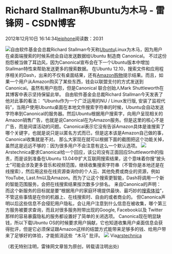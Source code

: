 
# Richard Stallman称Ubuntu为木马 - 雷锋网 - CSDN博客


2012年12月10日 16:14:34[leiphone](https://me.csdn.net/leiphone)阅读数：2031


![](http://www.leiphone.com/wp-content/uploads/2012/12/ubuntu-150x150.jpg)自由软件基金会总裁Richard
 Stallman今天称[Ubuntu](http://www.leiphone.com/1104-zzl-nexus-7-ubuntu.html)Linux为木马，因为用户在桌面端搜索的时候系统会自动发送数据给Ubuntu
 制造商 Canonical。
不过这份抱怨被当做了耳边风，因为Canonical宣布会在下一个Ubuntu版本中增加Stallman特性来帮助发送更多的搜索数据。
在Ubuntu 12.10，搜索文件和应用程序相关的Dash，出来的不仅有桌面结果，还有[Amazon购物](http://www.leiphone.com/12816-keats-google-amazon.html)提示结果。而且，如果一个用户从Amazon购买了某些东西，钱会以联盟支付的方式发送到Canonical。虽然有用户抱怨，但是Canonical
 联合创始人Mark Shuttleworth在其博客中表示坚持保留此举。
自由软件基金会总裁Richard Stallman今天发表了他对此事的看法：
“Ubuntu作为一个广泛运用的NU / Linux发行版, 安装了监视代码”，当用户使用Ubuntu桌面在本地文件搜索字符串的时候，Ubuntu会自动发送字符串到Canonical的服务器。然后Ubuntu根据用户搜索字，向用户呈现相关的Amazon销售广告，也就是说Canonical在为Amazon服务。但是这里的核心不是广告，而是间谍活动的问题。Canonical表示它没有告诉Amazon具体是谁搜索了哪个关键字，也就是说只是以匿名方式而已，但是这本该是Amazon自己做的事，Canonical收集就是不对。
那么大家现在就可以根据下面的截图把这个功能关掉，虽然这是远远不够的：因为很多用户不会注意有这么一个默认选项。
![](http://www.leiphone.com/wp-content/uploads/2012/12/ubuntu-search.png)
Arstechnica要求Canonical给一个回应，该公司没有正面回应Shuttleworth的指责，而是谈到准备在Ubuntu 13.04中扩大互联网搜索结果，这个意味着你搜“披头士”可能会涉及更多音乐和视频范围，继续收集搜索字符串（不管你是本地还是在线搜索），然后用这些在线资源查询你的个人云、其他免费或商业的资源，例如YouTube, Last.fm以及Amazon。而为了让这个搜索更智能，Dash将调用一个新的智能范围服务，会把在线搜索结果按次数多少排名。
来自Canonica的声明：
而这个新服务的目标就是要“根据用户的家庭环境提供最快、最巧妙的[搜索体验](http://www.leiphone.com/0910-danice-google-search.html)”，不管这些事情是在你的机器上、在线搜索时、自由的或者商业的。
但Canonica声明以后这些信息不会侵犯用户隐私，会让用户注意到什么信息在被收集，哪个第三方服务被要求查询，而且对很多服务附带出现的Google, Facebook以及 Twitter那样的容易暴露隐私的服务都设置好了简单的关闭选项。
Canonica现在明显缺钱，所以下载Ubuntu OS的时候要求用户捐献，它也知道收集用户桌面信息会获得批评，但是它必须保证跟Amazon这样的结盟方式能带来足够多的钱、给用户带来了足够好的体验，才能抵消这些  “木马” 批评。
![](http://www.leiphone.com/wp-content/uploads/2012/12/stallman-ubuntu.jpg)
Via[arstechnica](http://arstechnica.com/information-technology/2012/12/richard-stallman-calls-ubuntu-spyware-because-it-tracks-searches/)


（若无特别注明，雷锋网文章皆为原创，转载请注明出处)

